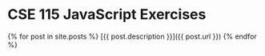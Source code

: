 # CSE 115 JavaScript Exercises

{% for post in site.posts %}
  [{{ post.description }}]({{ post.url }})
{% endfor %}
